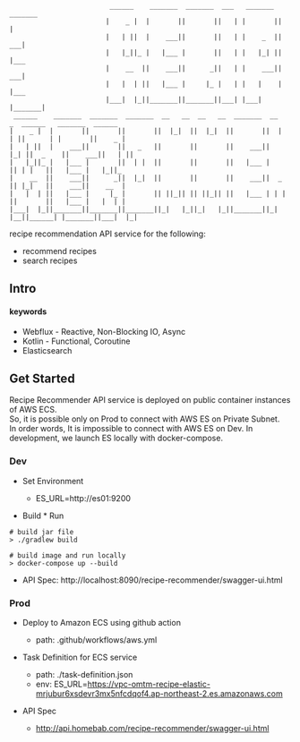 ```
                         ______    _______  _______  ___   _______  _______  
                        |    _ |  |       ||       ||   | |       ||       | 
                        |   | ||  |    ___||       ||   | |    _  ||    ___|   
                        |   |_||_ |   |___ |       ||   | |   |_| ||   |___    
                        |    __  ||    ___||      _||   | |    ___||    ___|   
                        |   |  | ||   |___ |     |_ |   | |   |    |   |___    
                        |___|  |_||_______||_______||___| |___|    |_______|   
 ______    _______  _______  _______  __   __  __   __  _______  __    _  ______   _______  ______   
|    _ |  |       ||       ||       ||  |_|  ||  |_|  ||       ||  |  | ||      | |       ||    _ |  
|   | ||  |    ___||       ||   _   ||       ||       ||    ___||   |_| ||  _    ||    ___||   | ||  
|   |_||_ |   |___ |       ||  | |  ||       ||       ||   |___ |       || | |   ||   |___ |   |_||_ 
|    __  ||    ___||      _||  |_|  ||       ||       ||    ___||  _    || |_|   ||    ___||    __  |
|   |  | ||   |___ |     |_ |       || ||_|| || ||_|| ||   |___ | | |   ||       ||   |___ |   |  | |
|___|  |_||_______||_______||_______||_|   |_||_|   |_||_______||_|  |__||______| |_______||___|  |_|

```
recipe recommendation API service for the following:
  
- recommend recipes
- search recipes

## Intro
#### keywords
- Webflux - Reactive, Non-Blocking IO, Async
- Kotlin - Functional, Coroutine
- Elasticsearch

## Get Started
Recipe Recommender API service is deployed on public container instances of AWS ECS. <br>
So, it is possible only on Prod to connect with AWS ES on Private Subnet. <br>
In order words, It is impossible to connect with AWS ES on Dev. In development, we launch ES locally with docker-compose. 
### Dev
- Set Environment 
    - ES_URL=http://es01:9200
    
- Build * Run
```shell script
# build jar file
> ./gradlew build
 
# build image and run locally
> docker-compose up --build
```
- API Spec: http://localhost:8090/recipe-recommender/swagger-ui.html

### Prod
- Deploy to Amazon ECS using github action 
    - path: .github/workflows/aws.yml

- Task Definition for ECS service
    - path: ./task-definition.json
    - env: ES_URL=https://vpc-omtm-recipe-elastic-mrjubur6xsdevr3mx5nfcdqof4.ap-northeast-2.es.amazonaws.com

- API Spec
    - http://api.homebab.com/recipe-recommender/swagger-ui.html